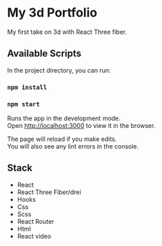 # My 3d Portfolio

My first take on 3d with React Three fiber.

## Available Scripts

In the project directory, you can run:

### `npm install`

### `npm start`

Runs the app in the development mode.\
Open [http://localhost:3000](http://localhost:3000) to view it in the browser.

The page will reload if you make edits.\
You will also see any lint errors in the console.

## Stack

- React
- React Three Fiber/drei
- Hooks
- Css
- Scss
- React Router
- Html
- React video

